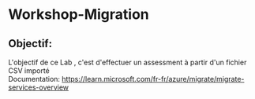 # Workshop-Migration
## Objectif:
L'objectif de ce Lab , c'est d'effectuer un assessment à partir d'un fichier CSV importé<br>
Documentation: https://learn.microsoft.com/fr-fr/azure/migrate/migrate-services-overview